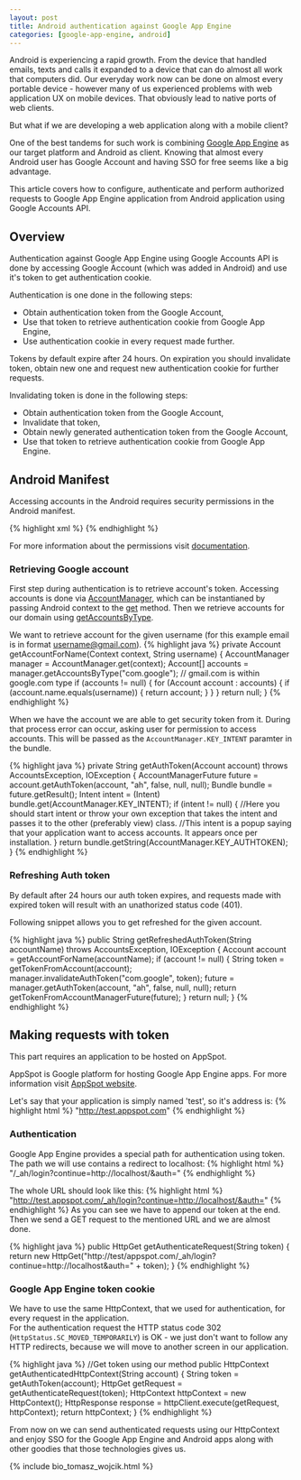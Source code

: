 ```yaml
---
layout: post
title: Android authentication against Google App Engine
categories: [google-app-engine, android]
---
```

Android is experiencing a rapid growth. From the device that handled emails, texts and calls it expanded to a device that can do almost all work that computers did.
Our everyday work now can be done on almost every portable device - however many of us experienced problems with web application UX on mobile devices.
That obviously lead to native ports of web clients.

But what if we are developing a web application along with a mobile client?

One of the best tandems for such work is combining <a href="https://developers.google.com/appengine/docs/whatisgoogleappengine">Google App Engine</a> as our target platform and Android as client.
Knowing that almost every Android user has Google Account and having SSO for free seems like a big advantage.

This article covers how to configure, authenticate and perform authorized requests to Google App Engine application from Android application using Google Accounts API.

## Overview

Authentication against Google App Engine using Google Accounts API is done by accessing Google Account (which was added in Android) and use it's token to get authentication cookie.

Authentication is one done in the following steps:

- Obtain authentication token from the Google Account,
- Use that token to retrieve authentication cookie from Google App Engine,
- Use authentication cookie in every request made further.

Tokens by default expire after 24 hours. On expiration you should invalidate token, obtain new one and request new authentication cookie for further requests.


Invalidating token is done in the following steps:

- Obtain authentication token from the Google Account,
- Invalidate that token,
- Obtain newly generated authentication token from the Google Account,
- Use that token to retrieve authentication cookie from Google App Engine.

## Android Manifest

Accessing accounts in the Android requires security permissions in the Android manifest.

{% highlight xml %}
<uses-permission android:name="android.permission.GET_ACCOUNTS"></uses-permission>
<uses-permission android:name="android.permission.USE_CREDENTIALS"></uses-permission>
<uses-permission android:name="android.permission.INTERNET"></uses-permission>
{% endhighlight %}

For more information about the permissions visit <a href="http://developer.android.com/reference/android/Manifest.permission.html">documentation</a>.

### Retrieving Google account

First step during authentication is to retrieve account's token.
Accessing accounts is done via <a href="http://developer.android.com/reference/android/accounts/AccountManager.html">AccountManager</a>, which can be instantianed by passing Android context to the <a href="http://developer.android.com/reference/android/accounts/AccountManager.html#get(android.content.Context)">get</a> method. Then we retrieve accounts for our domain using <a href="http://developer.android.com/reference/android/accounts/AccountManager.html#getAccountsByType(java.lang.String)">getAccountsByType</a>.

We want to retrieve account for the given username (for this example email is in format username@gmail.com).
{% highlight java %}
private Account getAccountForName(Context context, String username) {
  AccountManager manager = AccountManager.get(context);
  Account[] accounts = manager.getAccountsByType("com.google"); // gmail.com is within google.com type
  if (accounts != null) {
    for (Account account : accounts) {
      if (account.name.equals(username)) {
        return account;
      }
    }
  }
  return null;
}
{% endhighlight %}

When we have the account we are able to get security token from it.
During that process error can occur, asking user for permission to access accounts. This will be passed as the `AccountManager.KEY_INTENT` paramter in the bundle.

{% highlight java %}
private String getAuthToken(Account account) throws AccountsException, IOException {
    AccountManagerFuture<Bundle> future = account.getAuthToken(account, "ah", false, null, null);
    Bundle bundle = future.getResult();
    Intent intent = (Intent) bundle.get(AccountManager.KEY_INTENT);
    if (intent != null) {
        //Here you should start intent or throw your own exception that takes the intent and passes it to the other (preferably view) class.
        //This intent is a popup saying that your application want to access accounts. It appears once per installation.
    }
    return bundle.getString(AccountManager.KEY_AUTHTOKEN);
}
{% endhighlight %}

### Refreshing Auth token
By default after 24 hours our auth token expires, and requests made with expired token will result with an unathorized status code (401).

Following snippet allows you to get refreshed for the given account.

{% highlight java %}
public String getRefreshedAuthToken(String accountName) throws AccountsException, IOException {
    Account account = getAccountForName(accountName);
    if (account != null) {
        String token = getTokenFromAccount(account);
        manager.invalidateAuthToken("com.google", token);
        future = manager.getAuthToken(account, "ah", false, null, null);
        return getTokenFromAccountManagerFuture(future);
    }
    return null;
}
{% endhighlight %}

## Making requests with token
This part requires an application to be hosted on AppSpot.

AppSpot is Google platform for hosting Google App Engine apps.
For more information visit <a href="https://appengine.google.com/start">AppSpot website</a>.

Let's say that your application is simply named 'test', so it's address is:
{% highlight html %}
"http://test.appspot.com"
{% endhighlight %}

### Authentication
Google App Engine provides a special path for authentication using token.
The path we will use contains a redirect to localhost:
{% highlight html %}
"/_ah/login?continue=http://localhost/&auth="
{% endhighlight %}


The whole URL should look like this:
{% highlight html %}
"http://test.appspot.com/_ah/login?continue=http://localhost/&auth="
{% endhighlight %}
As you can see we have to append our token at the end.
Then we send a GET request to the mentioned URL and we are almost done.

{% highlight java %}
public HttpGet getAuthenticateRequest(String token) {
    return new HttpGet("http://test/appspot.com/_ah/login?continue=http://localhost&auth=" + token);
}
{% endhighlight %}

### Google App Engine token cookie
We have to use the same HttpContext, that we used for authentication, for every request in the application.<br>
For the authentication request the HTTP status code 302 (`HttpStatus.SC_MOVED_TEMPORARILY`) is OK - we just don't want to follow any HTTP redirects, because we will move to another screen in our application.

{% highlight java %}
//Get token using our method
public HttpContext getAuthenticatedHttpContext(String account) {
    String token = getAuthToken(account);
    HttpGet getRequest = getAuthenticateRequest(token);
    HttpContext httpContext = new HttpContext();
    HttpResponse response = httpClient.execute(getRequest, httpContext);
    return httpContext;
}
{% endhighlight %}

From now on we can send authenticated requests using our HttpContext and enjoy SSO for the Google App Engine and Android apps along with other goodies that those technologies gives us.

{% include bio_tomasz_wojcik.html %}
